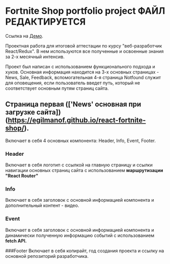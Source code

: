 # Fortnite Shop portfolio project ФАЙЛ РЕДАКТИРУЕТСЯ
Ссылка на [Демо](https://egilmanof.github.io/react-fortnite-shop/).

Проектная работа для итоговой аттестации по курсу "веб-разработчик React/Redux".
В нем используются все полученные и освоенные знания за 2-х месячный интенсив.

Проект был написан с использованием функционального подхода и хуков. Основная информация находится на 3-х основных страницах - News, Sale, Feedback, вспомогательная 4-я страница Notfound служит для оповещения, если пользователь введет путь, который не соответствует основным путям страниц сайта. 


## Страница первая (['News' основная при загрузке сайта])(https://egilmanof.github.io/react-fortnite-shop/).
Включает в себя 4 основных компонента: Header, Info, Event, Footer.

### Header
Включает в себя логотип с ссылкой на главную страницу и ссылки навигации основных страниц сайта с использованием **маршрутизации "React Router"**

### Info
Включает в себя заголовок с основной информацией компонента и дополнительный контент - видео.

### Event
Включает в себя заголовок с основной информацией компонента и динамически полученную информацию событий с использованием **fetch API.**

###Footer
Включает в себя копирайт, год создания проекта и ссылку на основной репозиторий разработчика. 


